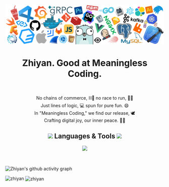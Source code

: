 <p align="center"> <img src="https://github.com/zhiyan/zhiyan/blob/main/header_white_.png" /> </p>

<h1 align="center">Zhiyan. Good at Meaningless Coding.</h1>

<div align="center">  <span>‎‎‎‎‎‎‎‎‎‎‎‎‎‎‎‎‎‎‎‎‎</span>
</div> 

<p align="center">
No chains of commerce, ⛓️🚫 no race to run, 🏁💨 <br />
Just lines of logic, 💻 spun for pure fun. 😄<br />
In "Meaningless Coding," we find our release, 🕊️<br />
Crafting digital joy, our inner peace. 🧘✨
</p>


<h2 align="center"><img src="https://raw.githubusercontent.com/ShahriarShafin/ShahriarShafin/main/Assets/handshake.gif" width="50" /> Languages & Tools <img src="https://raw.githubusercontent.com/ShahriarShafin/ShahriarShafin/main/Assets/handshake.gif" width="50" /></h2>

<p align="center">
    <img src="https://skillicons.dev/icons?i=html,css,js,ts,react,vue,less,sass,bootstrap,nodejs,npm,yarn,pnpm,nextjs,express,nestjs,babel,bun,webpack,jquery,nginx,docker,mysql,php,wordpress,bash,vscode,git,firebase,supabase&perline=15" />
</p><br>


![Zhiyan's github activity graph](https://github-readme-activity-graph-indol.vercel.app/graph?username=zhiyan&bg_color=000000&color=8c8aff&line=5257ff&point=38e8ff&area=true&hide_border=true)

<p><img align="left" src="https://github-readme-stats-dusky-sigma.vercel.app/api/top-langs?username=bhaumikmaan&show_icons=true&locale=en&layout=compact&hide_progress=true" alt="zhiyan" /></p>

<p>&nbsp;<img align="center" src="https://github-readme-stats-dusky-sigma.vercel.app/api?username=zhiyan&count_private=true&show_icons=true&rank_icon=github" alt="zhiyan" /></p>
